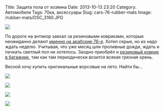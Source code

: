 Title: Защита пола от хозяина
Date: 2013-10-13 23:20
Category: Автомобили
Tags: 70ка, аксессуары
Slug: cars-76-rubber-mats
Image: /rubber-mats/DSC_3160.JPG

![]({attach}rubber-mats/DSC_3158.JPG)

<!-- PELICAN_BEGIN_SUMMARY -->

По дороге на антикор заехал за резиновыми ковриками, которые неожиданно делают [именно на арабские 76-е](http://www.autolines.ru/catalog/cat4/model1628.html). Хотел серые, но их надо ждать неделю. Учитывая, что уже месяц шли проливные дожди, ждать и пачкать светлый пол не хотелось. Заодно приобрёл и [резиновый коврик в багажник](http://www.autolines.ru/catalog/model1628/item41941.html), там как там периодически возится всякая грязная хрень.

<!-- PELICAN_END_SUMMARY -->

Весной хочу купить оригинальные ворсовые на лето. Найти бы...

![]({attach}rubber-mats/DSC_3156.JPG)

![]({attach}rubber-mats/DSC_3160.JPG)

![]({attach}rubber-mats/DSC_3162.JPG)

![]({attach}rubber-mats/DSC_3155.JPG)
